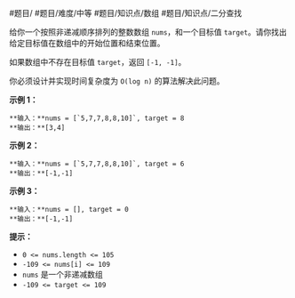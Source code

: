 #题目/ #题目/难度/中等 #题目/知识点/数组 #题目/知识点/二分查找

给你一个按照非递减顺序排列的整数数组 `nums`，和一个目标值 `target`。请你找出给定目标值在数组中的开始位置和结束位置。

如果数组中不存在目标值 `target`，返回 `[-1, -1]`。

你必须设计并实现时间复杂度为 `O(log n)` 的算法解决此问题。

**示例 1：**
```
**输入：**nums = [`5,7,7,8,8,10]`, target = 8
**输出：**[3,4]
```

**示例 2：**
```
**输入：**nums = [`5,7,7,8,8,10]`, target = 6
**输出：**[-1,-1]
```

**示例 3：**
```
**输入：**nums = [], target = 0
**输出：**[-1,-1]
```

**提示：**

- `0 <= nums.length <= 105`
- `-109 <= nums[i] <= 109`
- `nums` 是一个非递减数组
- `-109 <= target <= 109`